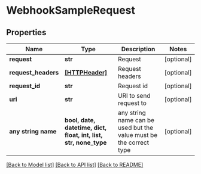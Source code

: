 # WebhookSampleRequest


## Properties
Name | Type | Description | Notes
------------ | ------------- | ------------- | -------------
**request** | **str** | Request | [optional] 
**request_headers** | [**[HTTPHeader]**](HTTPHeader.md) | Request headers | [optional] 
**request_id** | **str** | Request id | [optional] 
**uri** | **str** | URI to send request to | [optional] 
**any string name** | **bool, date, datetime, dict, float, int, list, str, none_type** | any string name can be used but the value must be the correct type | [optional]

[[Back to Model list]](../README.md#documentation-for-models) [[Back to API list]](../README.md#documentation-for-api-endpoints) [[Back to README]](../README.md)



